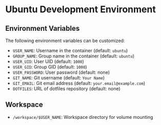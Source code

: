# Ubuntu Development Environment

## Environment Variables

The following environment variables can be customized:

- `USER_NAME`: Username in the container (default: `ubuntu`)
- `GROUP_NAME`: Group name in the container (default: `ubuntu`)
- `USER_UID`: User UID (default: `1000`)
- `USER_GID`: Group GID (default: `1000`)
- `USER_PASSWORD`: User password (default: none)
- `GIT_NAME`: Git username (default: `Your Name`)
- `GIT_EMAIL`: Git email address (default: `your.email@example.com`)
- `DOTFILES`: URL of dotfiles repository (default: none)

## Workspace

- `/workspace/$USER_NAME`: Workspace directory for volume mounting 